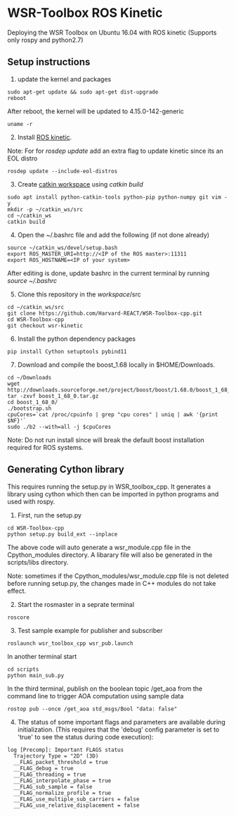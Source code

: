 # WSR-Toolbox ROS Kinetic
Deploying the WSR Toolbox on Ubuntu 16.04 with ROS kinetic (Supports only rospy and python2.7)

## Setup instructions

1. update the kernel and packages
```
sudo apt-get update && sudo apt-get dist-upgrade 
reboot
```
After reboot, the kernel will be updated to 4.15.0-142-generic
```
uname -r
```

2. Install [ROS kinetic](http://wiki.ros.org/kinetic/Installation/Ubuntu).

Note: For for _rosdep update_ add an extra flag to update kinetic since its an EOL distro
```
rosdep update --include-eol-distros
```

3. Create [catkin workspace](http://wiki.ros.org/catkin/Tutorials/create_a_workspace) using _catkin build_
```
sudo apt install python-catkin-tools python-pip python-numpy git vim -y
mkdir -p ~/catkin_ws/src 
cd ~/catkin_ws
catkin build
```

4. Open the ~/.bashrc file and add the following (if not done already)
```
source ~/catkin_ws/devel/setup.bash
export ROS_MASTER_URI=http://<IP of the ROS master>:11311
export ROS_HOSTNAME=<IP of your system>

```
After editing is done, update bashrc in the current terminal by running _source ~/.bashrc_

5. Clone this repository in the _workspace_/src 
```
cd ~/catkin_ws/src
git clone https://github.com/Harvard-REACT/WSR-Toolbox-cpp.git
cd WSR-Toolbox-cpp
git checkout wsr-kinetic
```

6. Install the python dependency packages
```
pip install Cython setuptools pybind11
```

7. Download and compile the boost_1.68 locally in $HOME/Downloads.
```
cd ~/Downloads
wget http://downloads.sourceforge.net/project/boost/boost/1.68.0/boost_1_68_0.tar.gz
tar -zxvf boost_1_68_0.tar.gz
cd boost_1_68_0/
./bootstrap.sh
cpuCores=`cat /proc/cpuinfo | grep "cpu cores" | uniq | awk '{print $NF}'` 
sudo ./b2 --with=all -j $cpuCores
```
Note: Do not run install since will break the default boost installation required for ROS systems. 


## Generating Cython library
This requires running the setup.py in WSR_toolbox_cpp. It generates a library using cython which then can be imported in python programs and used with rospy.

1. First, run the setup.py
```
cd WSR-Toolbox-cpp
python setup.py build_ext --inplace
```
The above code will auto generate a wsr_module.cpp file in the Cpython_modules directory. A libarary file will also be generated in the scripts/libs directory.

Note: sometimes if the Cpython_modules/wsr_module.cpp file is not deleted before running setup.py, the changes made in C++ modules do not take effect.

2. Start the rosmaster in a seprate terminal
```
roscore
```

3. Test sample example for publisher and subscriber
```
roslaunch wsr_toolbox_cpp wsr_pub.launch
```

In another terminal start
```
cd scripts
python main_sub.py
```

In the third terminal, publish on the boolean topic /get_aoa from the command line to trigger AOA computation using sample data
```
rostop pub --once /get_aoa std_msgs/Bool "data: false"
```

4. The status of some important flags and parameters are available during initialization. (This requires that the 'debug' config parameter is set to 'true' to see the status during code execution):
```
log [Precomp]: Important FLAGS status
  Trajectory Type = "2D" (3D)
  __FLAG_packet_threshold = true
  __FLAG_debug = true
  __FLAG_threading = true
  __FLAG_interpolate_phase = true
  __FLAG_sub_sample = false
  __FLAG_normalize_profile = true
  __FLAG_use_multiple_sub_carriers = false
  __FLAG_use_relative_displacement = false
```
